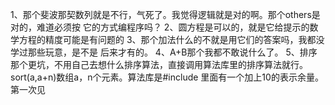 1、那个斐波那契数列就是不行，气死了。我觉得逻辑就是对的啊。那个others是对的，难道必须按
它的方式编程序吗？
2、圆方程是可以的，就是它给提示的数学方程的精度可能是有问题的
3、那个加法什么的不就是用它们的答案吗，我都没学过那些玩意，是不是
后来才有的。
4、A+B那个我都不敢说什么了。
5、排序那个更坑，不用自己去想什么排序算法，直接调用算法库里的排序算法就行。
sort(a,a+n)数组a，n个元素。算法库是#include<alogrithm>
里面有一个加上10的表示余量。第一次见